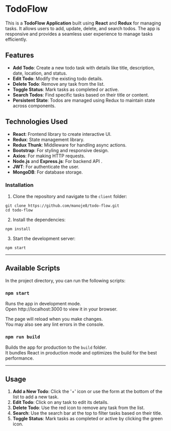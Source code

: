# TodoFlow

This is a **TodoFlow Application** built using **React** and **Redux** for managing tasks. It allows users to add, update, delete, and search todos. The app is responsive and provides a seamless user experience to manage tasks efficiently.

## Features

- **Add Todo**: Create a new todo task with details like title, description, date, location, and status.
- **Edit Todo**: Modify the existing todo details.
- **Delete Todo**: Remove any task from the list.
- **Toggle Status**: Mark tasks as completed or active.
- **Search Todos**: Find specific tasks based on their title or content.
- **Persistent State**: Todos are managed using Redux to maintain state across components.
## Technologies Used

- **React**: Frontend library to create interactive UI.
- **Redux**: State management library.
- **Redux Thunk**: Middleware for handling async actions.
- **Bootstrap**: For styling and responsive design.
- **Axios**: For making HTTP requests.
- **Node.js** and **Express.js**: For backend API .
- **JWT**: For authenticate the user.
- **MongoDB**: For database storage.

### Installation

1. Clone the repository and navigate to the `client` folder:

```
git clone https://github.com/manoje8/todo-flow.git
cd todo-flow
```

2. Install the dependencies:

```
npm install
```


3. Start the development server:

```
npm start
```
---

## Available Scripts

In the project directory, you can run the following scripts:

### `npm start`

Runs the app in development mode.  
Open http://localhost:3000 to view it in your browser.

The page will reload when you make changes.  
You may also see any lint errors in the console.

### `npm run build`

Builds the app for production to the `build` folder.  
It bundles React in production mode and optimizes the build for the best performance.

---

## Usage

1. **Add a New Todo**: Click the '+' icon or use the form at the bottom of the list to add a new task.
2. **Edit Todo**: Click on any task to edit its details.
3. **Delete Todo**: Use the red icon to remove any task from the list.
4. **Search**: Use the search bar at the top to filter tasks based on their title.
5. **Toggle Status**: Mark tasks as completed or active by clicking the green icon.